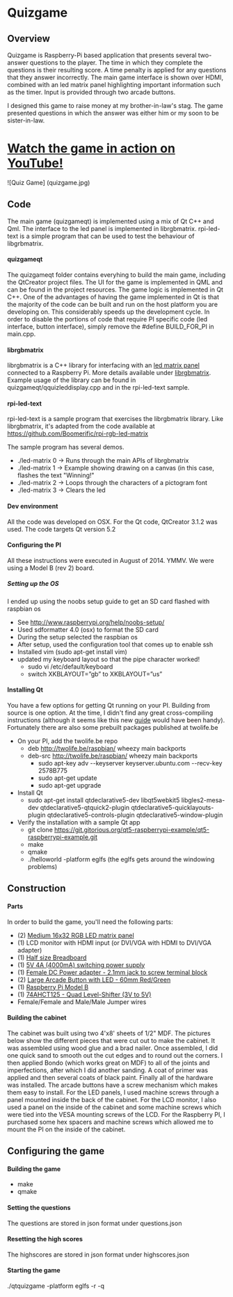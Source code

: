 # Quizgame

## Overview

Quizgame is Raspberry-Pi based application that presents several two-answer questions to the player. The time in which they complete the questions is their resulting score. A time penalty is applied for any questions that they answer incorrectly. The main game interface is shown over HDMI, combined with an led matrix panel highlighting important information such as the timer. Input is provided through two arcade buttons.

I designed this game to raise money at my brother-in-law's stag. The game presented questions in which the answer was either him or my soon to be sister-in-law.

# [Watch the game in action on YouTube!](https://www.youtube.com/watch?v=bzoEmVioPfQ)

![Quiz Game] (quizgame.jpg)

## Code

The main game (quizgameqt) is implemented using a mix of Qt C++ and Qml. The interface to the led panel is implemented in librgbmatrix. rpi-led-text is a simple program that can be used to test the behaviour of libgrbmatrix.

#### quizgameqt

The quizgameqt folder contains everyhing to build the main game, including the QtCreator project files. The UI for the game is implemented in QML and can be found in the project resources. The game logic is implemented in Qt C++. One of the advantages of having the game implemented in Qt is that the majority of the code can be built and run on the host platform you are developing on. This considerably speeds up the development cycle. In order to disable the portions of code that require PI specific code (led interface, button interface), simply remove the #define BUILD_FOR_PI in main.cpp.

#### librgbmatrix

librgbmatrix is a C++ library for interfacing with an [led matrix panel](http://www.adafruit.com/product/420) connected to a Raspberry Pi. More details available under [librgbmatrix](librgbmatrix/README.md). Example usage of the library can be found in quizgameqt/qquizleddisplay.cpp and in the rpi-led-text sample.

#### rpi-led-text

rpi-led-text is a sample program that exercises the librgbmatrix library. Like librgbmatrix, it's adapted from the code available at https://github.com/Boomerific/rpi-rgb-led-matrix

The sample program has several demos.
* ./led-matrix 0 -> Runs through the main APIs of librgbmatrix
* ./led-matrix 1 -> Example showing drawing on a canvas (in this case, flashes the text "Winning!"
* ./led-matrix 2 -> Loops through the characters of a pictogram font
* ./led-matrix 3 -> Clears the led

#### Dev environment

All the code was developed on OSX. For the Qt code, QtCreator 3.1.2 was used. The code targets Qt version 5.2

#### Configuring the PI

All these instructions were executed in August of 2014. YMMV. We were using a Model B (rev 2) board.

##### Setting up the OS
I ended up using the noobs setup guide to get an SD card flashed with raspbian os
* See http://www.raspberrypi.org/help/noobs-setup/
* Used sdformatter 4.0 (osx) to format the SD card
* During the setup selected the raspbian os
* After setup, used the configuration tool that comes up to enable ssh
* Installed vim (sudo apt-get install vim)
* updated my keyboard layout so that the pipe character worked!
  * sudo vi /etc/default/keyboard
  * switch XKBLAYOUT=”gb” to XKBLAYOUT=”us”

#### Installing Qt

You have a few options for getting Qt running on your PI. Building from source is one option. At the time, I didn't find any great cross-compiling instructions (although it seems like this new [guide](http://qt-project.org/wiki/RaspberryPi_Beginners_guide) would have been handy). Fortunately there are also some prebuilt packages published at twolife.be

* On your PI, add the twolife.be repo
  * deb http://twolife.be/raspbian/ wheezy main backports
  * deb-src http://twolife.be/raspbian/ wheezy main backports
	 * sudo apt-key adv --keyserver keyserver.ubuntu.com --recv-key 2578B775
	 * sudo apt-get update
	 * sudo apt-get upgrade
* Install Qt
  * sudo apt-get install qtdeclarative5-dev libqt5webkit5 libgles2-mesa-dev qtdeclarative5-qtquick2-plugin qtdeclarative5-quicklayouts-plugin qtdeclarative5-controls-plugin qtdeclarative5-window-plugin
* Verify the installation with a sample Qt app
  * git clone https://git.gitorious.org/qt5-raspberrypi-example/qt5-raspberrypi-example.git
  * make
  * qmake
  * ./helloworld -platform eglfs (the eglfs gets around the windowing problems)

## Construction
#### Parts

In order to build the game, you'll need the following parts:
* (2) [Medium 16x32 RGB LED matrix panel](http://www.adafruit.com/products/420)
* (1) LCD monitor with HDMI input (or DVI/VGA with HDMI to DVI/VGA adapter)
* (1) [Half size Breadboard](http://www.adafruit.com/products/64)
* (1) [5V 4A (4000mA) switching power supply](http://www.adafruit.com/products/1466)
* (1) [Female DC Power adapter - 2.1mm jack to screw terminal block](http://www.adafruit.com/products/368)
* (2) [Large Arcade Button with LED - 60mm Red/Green](http://www.adafruit.com/products/1190)
* (1) [Raspberry Pi Model B](http://www.adafruit.com/products/998)
* (1) [74AHCT125 - Quad Level-Shifter (3V to 5V)](http://www.adafruit.com/products/1787)
* Female/Female and Male/Male Jumper wires

#### Building the cabinet

The cabinet was built using two 4'x8' sheets of 1/2" MDF. The pictures below show the different pieces that were cut out to make the cabinet. It was assembled using wood glue and a brad nailer. Once assembled, I did one quick sand to smooth out the cut edges and to round out the corners. I then applied Bondo (which works great on MDF) to all of the joints and imperfections, after which I did another sanding. A coat of primer was applied and then several coats of black paint. Finally all of the hardware was installed. The arcade buttons have a screw mechanism which makes them easy to install. For the LED panels, I used machine screws through a panel mounted inside the back of the cabinet. For the LCD monitor, I also used a panel on the inside of the cabinet and some machine screws which were tied into the VESA mounting screws of the LCD. For the Raspberry PI, I purchased some hex spacers and machine screws which allowed me to mount the PI on the inside of the cabinet.

## Configuring the game

#### Building the game
* make
* qmake

#### Setting the questions
The questions are stored in json format under questions.json

#### Resetting the high scores
The highscores are stored in json format under highscores.json

#### Starting the game
./qtquizgame -platform eglfs -r <path to high scores json> -q <path to questions json>







